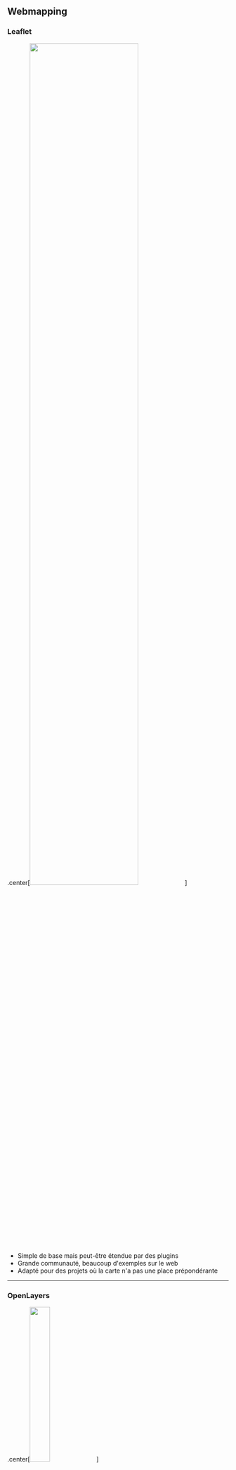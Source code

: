 ## Webmapping

### Leaflet

.center[<img src="img/leaflet.png" width="70%"/>]

* Simple de base mais peut-être étendue par des plugins
* Grande communauté, beaucoup d'exemples sur le web
* Adapté pour des projets où la carte n'a pas une place prépondérante

---

### OpenLayers

.center[<img src="img/ol.svg" width="30%"/>]

* Beaucoup de fonctionnalités de base + plugins
* Évolue rapidement
* Très présente sur le marché Suisse

---

## OpenLayers: exemples d'utilisation

* GeoAdmin : [map.geo.admin.ch](https://map.geo.admin.ch)
* SuisseMobile : [map.wanderland.ch](https://map.wanderland.ch)
* Luxembourg : [map.geoportail.lu](https://map.geoportail.lu)
* EPFL : [plan.epfl.ch](https://plan.epfl.ch)
* Transports publics en temps réel : [tracker.geops.ch](https://tracker.geops.ch)
* NE Mobilité 2030 : [nemobilite2030.ch](http://www.nemobilite2030.ch)
* Région de Nyon : [map.cartolacote.ch](https://map.cartolacote.ch)

---

## Première carte!

```html
...
  <div id="map"></div>
  <script src="https://cdn.jsdelivr.net/npm/ol@v7.1.0/dist/ol.js"></script>
  <script type="text/javascript">
    const map = new ol.Map({
      target: "map", // l'id de l'élément HTML où on veut mettre la carte

      layers: [
        new ol.layer.Tile({
          source: new ol.source.OSM(),
        }),
      ],

      view: new ol.View({
        center: ol.proj.fromLonLat([6.6, 46.6]),
        zoom: 10,
      }),
    });
  </script>
```

*Voir ol-1_carte_basique.html*

---

## Comment ça marche?

1. On charge OpenLayers dans une balise `<script>`. Rien de nouveau par rapport à jQuery. On charge également la CSS d'OpenLayers.
2. On crée, dans l'HTML un `<div>` qui contiendra la carte. On lui donne un `id` qui servira de référence à OpenLayers. Exemple: `<div id="map">`. On peut également définir la hauteur et largeur de la carte en CSS:
   ```css
   #map {
      height: 400px;
      width: 100%;
    }
   ```
3. Avec JavaScript on crée la carte en utilisant la variable globale `ol`.

### API & exemples

https://openlayers.org/

---

## `new` ?

JavaScript n'a pas de classes, c'est un langage à objets. On peut cependant utiliser le mot-clé `new` sur des fonctions. Les fonctions se comportent comme des constructeurs et créent des instances de la fonction:

```js
function Car() {}

const myCar = new Car();
console.log(myCar instanceof Car); // true
```

## `import` ?

Les exemples d'OpenLayers utilisent [les modules JavaScript](https://developer.mozilla.org/fr/docs/Web/JavaScript/Guide/Modules). Les modules permettent de ne charger qu'une partie d'OpenLayers mais cela sort du périmètre de ce cours.

Bonne nouvelle, OpenLayers s'utilise aussi de façon traditionnelle et il est possible de "traduire" la syntaxe `import` en syntaxe de type `ol.module.classe`.

Prenons cet [exemple](https://openlayers.org/en/latest/examples/simple.html)

---


<table class="custom-table">
  <tr>
    <td>
    <pre><code class="js">// ES6 imports
import 'ol/ol.css';
import Map from 'ol/Map';
import OSM from 'ol/source/OSM';
import TileLayer from 'ol/layer/Tile';
import View from 'ol/View';

const map = new Map({
  layers: [
    new TileLayer({
      source: new OSM(),
    }) ],
  target: 'map',
  view: new View({
    center: [0, 0],
    zoom: 2,
  }),
});</code></pre>
    </td>
    <td><pre><code class="js">// Variable globale ol
const map = new ol.Map({
  layers: [
    new ol.layer.Tile({
      source: new ol.source.OSM(),
    }) ],
  target: 'map',
  view: new ol.View({
    center: [0, 0],
    zoom: 2,
  }),
});</code></pre>
    </td>
  </tr>
</table>

Pour utiliser OpenLayers de manière traditionnelle (avec la variable globale `ol`), on ignore les lignes d'import et on appelle les constructeurs (new) et les méthodes à l'aide d'une notation complète basée sur le chemin des `import`.

---

## OpenLayers: principes

### ol.Map

C'est l'élément de base. La carte contrôle où elle sera placée dans l'HTML grâce à sa propriété `target`, elle contient une `view` et des `layers` [entre autres](https://openlayers.org/en/latest/apidoc/module-ol_Map-Map.html).

### ol.View

Obligatoire: contient le niveau de `zoom` et le `center` [entre autres](https://openlayers.org/en/latest/apidoc/module-ol_View-View.html)


### ol.layer

C'est un module contenant plusieurs types de couches. Dans notre premier exemple, nous n'avons vu qu'un seul layer: `ol.layer.Tile`. Nous discuterons des layers et de leurs sources plus tard.

---

## OpenLayers: toute la documentation dans l'API!

En règle générale, dans des librairies complexes, on attribue pas des valeurs directement aux propriétés (exemple `ol.Map.view.zoom = 10`). On passe par des *getters* et *setters*. Exemples de méthodes de la classe `ol.View`:

#### Get:
* Centre : `getCenter()`
* Zoom : `getZoom()`
* Orientation : `getRotation()`
* Projection : `getProjection().getCode()`

#### Set :
* Centre : `setCenter(center)`
  * avec `center` : tableau de coordonnées (ex. `[2600000, 1200000]`)
* Zoom : `setZoom(zoom)`
  * avec `zoom` : entier (ex. `15`)
* Orientation : `setRotation(rotation)`
  * avec `rotation` : angle en radians (`3.14`)

*Voir ol-2_methodes_vue.html*

---

## Contrôles

Les contrôles sont des éléments permettant de manipuler la carte ou d'afficher une information.

Par défaut, `ol.Map` en charge 3:
* Zoom `ol.control.Zoom`
* Orientation `ol.control.Rotate` (apparaît dès que la carte est tournée)
* Attribution `ol.control.Attribution`

De nombreux autres contrôles existent:
* Barre d’échelle : `ol.control.ScaleLine`
* Carte d'aperçu : `ol.control.OverviewMap`
* Position curseur : `ol.control.MousePosition`
* Plein écran : `ol.control.FullScreen`
* Zoom sur étendue max : `ol.control.ZoomToExtent`
* Curseur de zoom : `ol.control.ZoomSlider`


Il est même possible de créer ses propres contrôles!

*Voir ol-3_controles.html*

---

## Couches

Le nombre possible de types de couches sont nombreux mais peuvent être divisés en 2 catégories:

* Raster (par ex: `ol.layer.Tile`, `ol.layer.Image`)
* Vectoriel (par ex: `ol.layer.Vector`, `ol.layer.VectorTile`)

Comme dans QGIS, une couche représente une donnée, la source de la donnée est par conséquent une propriété d'un `ol.layer` et on peut à nouveau les séparer en 2 catégories:

* Raster (par ex: `ol.source.Tile`, `ol.source.Image`)
* Vectoriel (par ex: `ol.source.Vector`, `ol.source.VectorTile`)

---

## Couches tuilées

Quelques exemples de couches tuilées `ol.layer.Tile` et leurs sources:

* OpenStreetMap : `ol.source.OSM`
  * Ne pas utiliser cette source en production! Elle est disponible à des fins de démo.
* Bing : `ol.source.BingMaps`
  * `imagerySet` : *Road*, *Aerial*, *AerialWithLabels*
  * `key` : clé à obtenir sur *bingmapsportal.com*
* Stamen : `ol.source.Stamen`
  * `layer` : *terrain*, *toner*, *toner-lite*, *watercolor*, *terrain-labels*
* etc.

*Voir ol-4_couches_tuiles.html*

---

## WMS (*Web Map Service*)

Il y a deux façons de lire du WMS avec OpenLayers:

#### `ol.layer.Tile` avec `ol.source.TileWMS`
* OpenLayers découpe l'étendue de la vue en une mosaïque d'imagettes carrées qu'il va demander au serveur
* Performant sur des WMS raster, les imagettes sont mises en cache
* Plus lent lorsque le serveur doit calculer un rendu complexe

#### `ol.layer.Image` avec `ol.source.ImageWMS`
* OpenLayers demande au serveur WMS une image de la taille de la carte
* Pas de cache, à chaque zoom, une nouvelle image est demandée
* Intéressant quand le rendu d'une couche est complexe

Une source WMS demandra toujours:
* une `url` du service WMS
* les `params` standards WMS, c'est-à-dire les paramètres GetMap tels que `LAYERS`, `FORMAT`, etc.
* si le WMS est soumis à des droits d'utilisation, il faut indiquer les `attributions`

*Voir ol-5_couches_wms.html*

---

## Exercices

Exercice *ol-1_fond_plan.html*. Inspirez-vous des exemples!

.center[<video width="400" autoplay loop>
  <source src="img/cat.mp4" type="video/mp4">
</video>]
